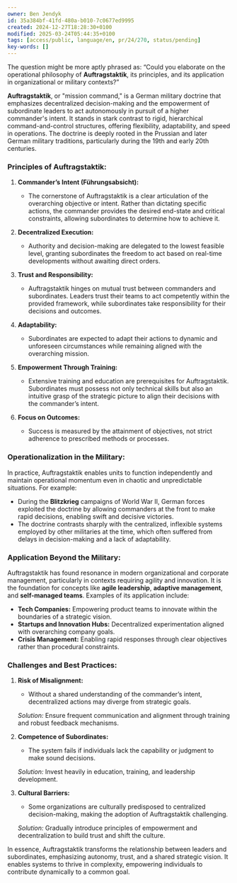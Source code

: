 ```yaml
---
owner: Ben Jendyk
id: 35a384bf-41fd-480a-b010-7c0677ed9995
created: 2024-12-27T18:28:30+0100
modified: 2025-03-24T05:44:35+0100
tags: [access/public, language/en, pr/24/270, status/pending]
key-words: []
---
```


The question might be more aptly phrased as: “Could you elaborate on the operational philosophy of **Auftragstaktik**, its principles, and its application in organizational or military contexts?”

**Auftragstaktik**, or "mission command," is a German military doctrine that emphasizes decentralized decision-making and the empowerment of subordinate leaders to act autonomously in pursuit of a higher commander's intent. It stands in stark contrast to rigid, hierarchical command-and-control structures, offering flexibility, adaptability, and speed in operations. The doctrine is deeply rooted in the Prussian and later German military traditions, particularly during the 19th and early 20th centuries.

### Principles of Auftragstaktik:

1. **Commander’s Intent (Führungsabsicht):**
   - The cornerstone of Auftragstaktik is a clear articulation of the overarching objective or intent. Rather than dictating specific actions, the commander provides the desired end-state and critical constraints, allowing subordinates to determine how to achieve it.

2. **Decentralized Execution:**
   - Authority and decision-making are delegated to the lowest feasible level, granting subordinates the freedom to act based on real-time developments without awaiting direct orders.

3. **Trust and Responsibility:**
   - Auftragstaktik hinges on mutual trust between commanders and subordinates. Leaders trust their teams to act competently within the provided framework, while subordinates take responsibility for their decisions and outcomes.

4. **Adaptability:**
   - Subordinates are expected to adapt their actions to dynamic and unforeseen circumstances while remaining aligned with the overarching mission.

5. **Empowerment Through Training:**
   - Extensive training and education are prerequisites for Auftragstaktik. Subordinates must possess not only technical skills but also an intuitive grasp of the strategic picture to align their decisions with the commander’s intent.

6. **Focus on Outcomes:**
   - Success is measured by the attainment of objectives, not strict adherence to prescribed methods or processes.

### Operationalization in the Military:

In practice, Auftragstaktik enables units to function independently and maintain operational momentum even in chaotic and unpredictable situations. For example:
- During the **Blitzkrieg** campaigns of World War II, German forces exploited the doctrine by allowing commanders at the front to make rapid decisions, enabling swift and decisive victories.
- The doctrine contrasts sharply with the centralized, inflexible systems employed by other militaries at the time, which often suffered from delays in decision-making and a lack of adaptability.

### Application Beyond the Military:

Auftragstaktik has found resonance in modern organizational and corporate management, particularly in contexts requiring agility and innovation. It is the foundation for concepts like **agile leadership**, **adaptive management**, and **self-managed teams**. Examples of its application include:
- **Tech Companies:** Empowering product teams to innovate within the boundaries of a strategic vision.
- **Startups and Innovation Hubs:** Decentralized experimentation aligned with overarching company goals.
- **Crisis Management:** Enabling rapid responses through clear objectives rather than procedural constraints.

### Challenges and Best Practices:

1. **Risk of Misalignment:**
   - Without a shared understanding of the commander’s intent, decentralized actions may diverge from strategic goals.

   *Solution:* Ensure frequent communication and alignment through training and robust feedback mechanisms.

2. **Competence of Subordinates:**
   - The system fails if individuals lack the capability or judgment to make sound decisions.

   *Solution:* Invest heavily in education, training, and leadership development.

3. **Cultural Barriers:**
   - Some organizations are culturally predisposed to centralized decision-making, making the adoption of Auftragstaktik challenging.

   *Solution:* Gradually introduce principles of empowerment and decentralization to build trust and shift the culture.

In essence, Auftragstaktik transforms the relationship between leaders and subordinates, emphasizing autonomy, trust, and a shared strategic vision. It enables systems to thrive in complexity, empowering individuals to contribute dynamically to a common goal.